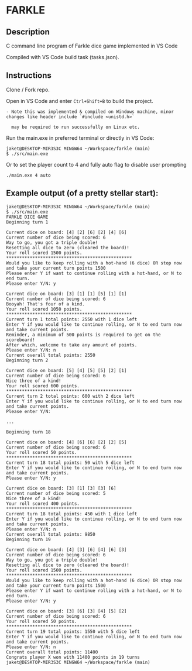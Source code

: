 # FARKLE

## Description
C command line program of Farkle dice game implemented in VS Code

Compiled with VS Code build task (tasks.json).

## Instructions
Clone / Fork repo.

Open in VS Code and enter `Ctrl+Shift+B` to build the project.

    - Note this was implemented & compiled on Windows machine, minor changes like header include `#include <unistd.h>`
    
      may be required to run successfully on Linux etc.

Run the main.exe in preferred terminal or directly in VS Code:
```
jaket@DESKTOP-MIR3S3C MINGW64 ~/Workspace/farkle (main)
$ ./src/main.exe
```
Or to set the player count to 4 and fully auto flag to disable user prompting
```
./main.exe 4 auto
```

## Example output (of a pretty stellar start):
```
jaket@DESKTOP-MIR3S3C MINGW64 ~/Workspace/farkle (main)
$ ./src/main.exe
FARKLE DICE GAME
Beginning turn 1

Current dice on board: [4] [2] [6] [2] [4] [6]
Current number of dice being scored: 6
Way to go, you got a triple double!
Resetting all dice to zero (cleared the board)!
Your roll scored 1500 points.
************************************************
Would you like to keep rolling with a hot-hand (6 dice) OR stop now and take your current turn points 1500
Please enter Y if want to continue rolling with a hot-hand, or N to end turn.
Please enter Y/N: y

Current dice on board: [3] [1] [1] [5] [1] [1]
Current number of dice being scored: 6
Booyah! That's four of a kind.
Your roll scored 1050 points.
************************************************
Current turn 1 total points: 2550 with 1 dice left
Enter Y if you would like to continue rolling, or N to end turn now and take current points.
Reminder, a minimum of 500 points is required to get on the scoreboard!
After which, welcome to take any amount of points.
Please enter Y/N: n
Current overall total points: 2550
Beginning turn 2

Current dice on board: [5] [4] [5] [5] [2] [1]
Current number of dice being scored: 6
Nice three of a kind!
Your roll scored 600 points.
************************************************
Current turn 2 total points: 600 with 2 dice left
Enter Y if you would like to continue rolling, or N to end turn now and take current points.
Please enter Y/N:

...

Beginning turn 18

Current dice on board: [4] [6] [6] [2] [2] [5]
Current number of dice being scored: 6
Your roll scored 50 points.
************************************************
Current turn 18 total points: 50 with 5 dice left
Enter Y if you would like to continue rolling, or N to end turn now and take current points.
Please enter Y/N: y

Current dice on board: [3] [1] [3] [3] [6]
Current number of dice being scored: 5
Nice three of a kind!
Your roll scored 400 points.
************************************************
Current turn 18 total points: 450 with 1 dice left
Enter Y if you would like to continue rolling, or N to end turn now and take current points.
Please enter Y/N: n
Current overall total points: 9850
Beginning turn 19

Current dice on board: [4] [3] [6] [4] [6] [3]
Current number of dice being scored: 6
Way to go, you got a triple double!
Resetting all dice to zero (cleared the board)!
Your roll scored 1500 points.
************************************************
Would you like to keep rolling with a hot-hand (6 dice) OR stop now and take your current turn points 1500
Please enter Y if want to continue rolling with a hot-hand, or N to end turn.
Please enter Y/N: y

Current dice on board: [3] [6] [3] [4] [5] [2]
Current number of dice being scored: 6
Your roll scored 50 points.
************************************************
Current turn 19 total points: 1550 with 5 dice left
Enter Y if you would like to continue rolling, or N to end turn now and take current points.
Please enter Y/N: n
Current overall total points: 11400
Congrats player X won with 11400 points in 19 turns
jaket@DESKTOP-MIR3S3C MINGW64 ~/Workspace/farkle (main)
```
